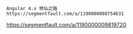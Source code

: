 ```
Angular 4.x 修仙之路
https://segmentfault.com/a/1190000008754631
```
https://segmentfault.com/a/1190000009819720
